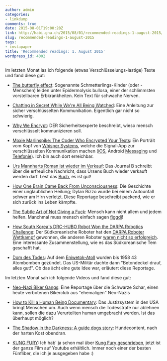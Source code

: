 ```yaml
---
author: admin
categories:
- linkdump
comments: true
date: 2015-08-01T19:00:28Z
link: http://habi.gna.ch/2015/08/01/recommended-readings-1-august-2015/
slug: recommended-readings-1-august-2015
tags:
- instapaper
title: 'Recommended readings: 1. August 2015'
wordpress_id: 4002
---
```


Im letzten Monat las ich folgende (etwas Verschlüsselungs-lastige) Texte und fand diese gut:





  * [The butterfly effect](http://stanmed.stanford.edu/2015summer/the-butterfly-effect.html): Sogenannte Schmetterlings-Kinder (oder -Menschen) leiden unter Epidermolysis bullosa, einer der schlimmsten vorstellbaren Erbkrankheiten. Kein Text für schwache Nerven.


  * [Chatting in Secret While We're All Being Watched](https://firstlook.org/theintercept/2015/07/14/communicating-secret-watched/): Eine Anleitung zur sicher verschlüsselten Kommunikation. Eigentlich gar nicht so schwierig.


  * [Why We Encrypt](https://www.schneier.com/blog/archives/2015/06/why_we_encrypt.html): DER Sicherheitsexperte beschreibt, wieso mensch verschlüsselt kommunizieren soll.


  * [Moxie Marlinspike: The Coder Who Encrypted Your Texts](http://www.wsj.com/articles/moxie-marlinspike-the-coder-who-encrypted-your-texts-1436486274): Ein Porträit vom Kopf von [Whisper Systems](https://whispersystems.org/), welche die Signal-App zur verschlüsselten Kommunikation machen ([iOS](https://itunes.apple.com/us/app/signal-private-messenger/id874139669), Android [Messaging](https://play.google.com/store/apps/details?id=org.thoughtcrime.securesms) und [Telefonie](https://play.google.com/store/apps/details?id=org.thoughtcrime.redphone)). Ich bin auch dort erreichbar.


  * [Urs Mannharts Roman ist wieder im Verkauf](http://www.journal-b.ch/de/082013/kultur/2068/Urs-Mannharts-Roman-ist-wieder-im-Verkauf.htm): Das Journal B schreibt über die erfreuliche Nachricht, dass Ürsens Buch wieder verkauft werden darf. Lest das [Buch](http://www.secession-verlag.com/content/bergsteigen-im-flachland), es ist gut!


  * [How One Brain Came Back From Unconsciousness](http://nymag.com/scienceofus/2015/06/dylan-rizzo-coma.html): Die Geschichte einer unglaublichen Heilung; Dylan Rizzo wurde bei einem Autounfall schwer am Hirn verletzt. Diese Reportage beschreibt packend, wie er sich zurück ins Leben kämpfte.


  * [The Subtle Art of Not Giving a Fuck](http://markmanson.net/not-giving-a-fuck): Mensch kann nicht allem und jedem helfen. Manchmal muss mensch einfach sagen [figgdi](http://figgdi.kthxbye.ch)!


  * [How South Korea's DRC-HUBO Robot Won the DARPA Robotics Challenge](http://spectrum.ieee.org/automaton/robotics/humanoids/how-kaist-drc-hubo-won-darpa-robotics-challenge): Der Südkoreanische Roboter hat den [DARPA Roboter Wettkampf](http://www.theroboticschallenge.org) gewonnen, die anderen Roboter [waren nicht so erfolgreich](https://www.youtube.com/watch?v=g0TaYhjpOfo). Eine interessante Zusammenstellung, wie es das Südkoreanische Tem geschafft hat.


  * [Dom des Todes](http://www.sueddeutsche.de/wissen/atombombentests-dom-des-todes-1.2549272): Auf dem [Eniwetok-Atoll](https://en.wikipedia.org/wiki/Enewetak_Atoll) wurden bis 1958 43 Atombomben gezündet. Das US-Militär dachte dann "Betondeckel drauf, alles gut!". Ob das ächt eine gute Idee war, erläutert diese Reportage.



Im letzten Monat sah ich folgende Videos und fand diese gut:



  * [Neo-Nazi Biker Gangs](https://www.youtube.com/watch?v=HrMlpkIDVRE): Eine Reportage über die Schwarze Schar, einen heute verbotenen Bikerclub aus "ehemaligen" Neo-Nazis


  * [How to Kill a Human Being Documentary](https://www.youtube.com/watch?v=Hr5EOVhSrps): Das Justizsystem in den USA bringt Menschen um. Auch wenn mensch die Todesstrafe nur ablehnen kann, sollen die dazu Verurteilten human umgebracht werden. Ist das überhaupt möglich?


  * [The Shadow in the Darkness: A guide dogs story](https://www.youtube.com/watch?v=7lGgCeg3MaM): Hundecontent, nach der harten Kost obendran.


  * [KUNG FURY](https://www.youtube.com/watch?v=bS5P_LAqiVg): Ich hab' ja schon mal über [Kung Fury geschrieben](http://habi.gna.ch/2015/04/25/kung-fury/), jetzt ist der ganze Film auf Youtube erhältlich. Immer noch einer der besten Fünfliber, die ich je ausgegeben habe :)


